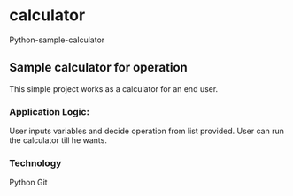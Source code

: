 # calculator
Python-sample-calculator

## Sample calculator for operation
This simple project works as a calculator for an end user. 

### Application Logic:
User inputs variables and decide operation from list provided. User can run the calculator till he wants.

### Technology
Python
Git